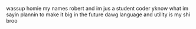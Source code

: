 wassup homie my names robert and im jus a student coder yknow what im sayin
plannin to make it big in the future dawg
language and utility is my shi broo
